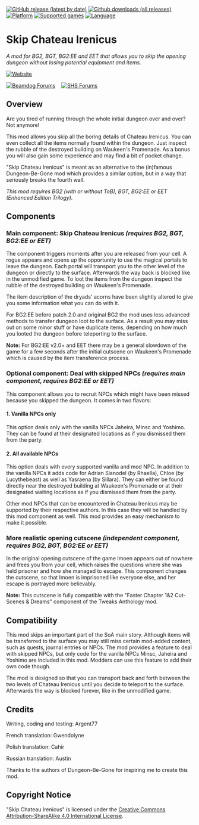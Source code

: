 [![GitHub release (latest by date)](https://img.shields.io/github/v/release/Argent77/A7-SkipChateauIrenicus?color=darkred&include_prereleases&label=latest%20release)](https://github.com/Argent77/A7-SkipChateauIrenicus/releases/latest)
[![Github downloads (all releases)](https://img.shields.io/github/downloads/Argent77/A7-SkipChateauIrenicus/total.svg?color=gold)](https://github.com/Argent77/A7-SkipChateauIrenicus/releases)
[![Platform](https://img.shields.io/static/v1?label=platform&message=Windows%20%7C%20macOS%20%7C%20Linux&color=informational)](https://github.com/Argent77/A7-SkipChateauIrenicus/releases/latest)
[![Supported games](https://img.shields.io/static/v1?label=supported%20games&message=BG2%20%7C%20BGT%20%7C%20BG2%3AEE%20%7C%20EET&color=indigo)](https://github.com/Argent77/A7-SkipChateauIrenicus)
[![Language](https://img.shields.io/static/v1?label=language&message=English%20%7C%20French%20%7C%20German%20%7C%20Polish%20%7C%20Russian&color=limegreen)](https://github.com/Argent77/A7-SkipChateauIrenicus)

# Skip Chateau Irenicus
*A mod for BG2, BGT, BG2:EE and EET that allows you to skip the opening dungeon without losing potential equipment and items.*

[![Website](https://img.shields.io/static/v1?label=Website&message=Skip%20Chateau%20Irenicus&color=ccc7ba&labelColor=eee&style=for-the-badge)](https://argent77.github.io/A7-SkipChateauIrenicus/index.html "View Readme")

[![Beamdog Forums](https://img.shields.io/static/v1?label=Discussion&message=Beamdog%20Forums&color=444&labelColor=eee&style=for-the-badge)](https://forums.beamdog.com/discussion/60934 "Beamdog Forums")
&nbsp;&nbsp;
[![SHS Forums](https://img.shields.io/static/v1?label=Discussion&message=SHS%20Forums&color=951514&labelColor=eee&style=for-the-badge)](http://www.shsforums.net/forum/655-skip-chateau-irenicus/ "Spellhold Studios Forums")

## Overview

Are you tired of running through the whole initial dungeon over and over? Not anymore!

This mod allows you skip all the boring details of Chateau Irenicus. You can even collect all the items normally found within the dungeon. Just inspect the rubble of the destroyed building on Waukeen's Promenade. As a bonus you will also gain some experience and may find a bit of pocket change.

"Skip Chateau Irenicus" is meant as an alternative to the (in)famous Dungeon-Be-Gone mod which provides a similar option, but in a way that seriously breaks the fourth wall.

*This mod requires BG2 (with or without ToB), BGT, BG2:EE or EET (Enhanced Edition Trilogy).*

## Components

### Main component: Skip Chateau Irenicus _(requires BG2, BGT, BG2:EE or EET)_

The component triggers moments after you are released from your cell. A rogue appears and opens up the opportunity to use the magical portals to leave the dungeon. Each portal will transport you to the other level of the dungeon or directly to the surface. Afterwards the way back is blocked like in the unmodified game. To loot the items from the dungeon inspect the rubble of the destroyed building on Waukeen's Promenade.

The item description of the dryads' acorns have been slightly altered to give you some information what you can do with it.

For BG2:EE before patch 2.0 and original BG2 the mod uses less advanced methods to transfer dungeon loot to the surface. As a result you may miss out on some minor stuff or have duplicate items, depending on how much you looted the dungeon before teleporting to the surface.

**Note:** For BG2:EE v2.0+ and EET there may be a general slowdown of the game for a few seconds after the initial cutscene on Waukeen's Promenade which is caused by the item transference process.

### Optional component: Deal with skipped NPCs _(requires main component, requires BG2:EE or EET)_

This component allows you to recruit NPCs which might have been missed because you skipped the dungeon. It comes in two flavors:

#### 1. Vanilla NPCs only
This option deals only with the vanilla NPCs Jaheira, Minsc and Yoshimo. They can be found at their designated locations as if you dismissed them from the party.

#### 2. All available NPCs
This option deals with every supported vanilla and mod NPC. In addition to the vanilla NPCs it adds code for Adrian Sianodel (by Rhaella), Chloe (by Lucythebeast) as well as Yasraena (by Sillara). They can either be found directly near the destroyed building at Waukeen's Promenade or at their designated waiting locations as if you dismissed them from the party.

Other mod NPCs that can be encountered in Chateau Irenicus may be supported by their respective authors. In this case they will be handled by this mod component as well. This mod provides an easy mechanism to make it possible.

### More realistic opening cutscene _(independent component, requires BG2, BGT, BG2:EE or EET)_

In the original opening cutscene of the game Imoen appears out of nowhere and frees you from your cell, which raises the questions where she was held prisoner and how she managed to escape. This component changes the cutscene, so that Imoen is imprisoned like everyone else, and her escape is portrayed more believably.

**Note:** This cutscene is fully compatible with the "Faster Chapter 1&2 Cut-Scenes & Dreams" component of the Tweaks Anthology mod.

## Compatibility

This mod skips an important part of the SoA main story. Although items will be transferred to the surface you may still miss certain mod-added content, such as quests, journal entries or NPCs. The mod provides a feature to deal with skipped NPCs, but only code for the vanilla NPCs Minsc, Jaheira and Yoshimo are included in this mod. Modders can use this feature to add their own code though.

The mod is designed so that you can transport back and forth between the two levels of Chateau Irenicus until you decide to teleport to the surface. Afterwards the way is blocked forever, like in the unmodified game.

## Credits

Writing, coding and testing: Argent77

French translation: Gwendolyne

Polish translation: Cahir

Russian translation: Austin

Thanks to the authors of Dungeon-Be-Gone for inspiring me to create this mod.


## Copyright Notice

"Skip Chateau Irenicus" is licensed under the [Creative Commons Attribution-ShareAlike 4.0 International License](http://creativecommons.org/licenses/by-sa/4.0/).
